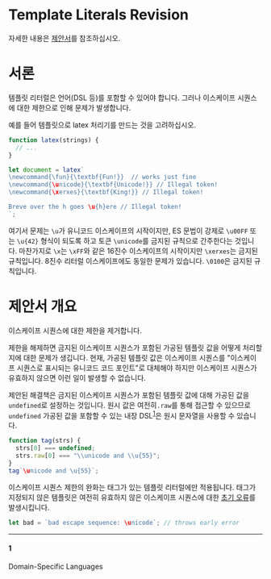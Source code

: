 # Template Literals Revision

자세한 내용은 [제안서](https://tc39.es/proposal-template-literal-revision/)를 참조하십시오.

# 서론

템플릿 리터럴은 언어(DSL 등)를 포함할 수 있어야 합니다. 그러나 이스케이프 시퀀스에 대한 제한으로 인해 문제가 발생합니다.

예를 들어 템플릿으로 latex 처리기를 만드는 것을 고려하십시오.

```js
function latex(strings) {
  // ...
}

let document = latex`
\newcommand{\fun}{\textbf{Fun!}}  // works just fine
\newcommand{\unicode}{\textbf{Unicode!}} // Illegal token!
\newcommand{\xerxes}{\textbf{King!}} // Illegal token!

Breve over the h goes \u{h}ere // Illegal token!
`;
```

여기서 문제는 `\u`가 유니코드 이스케이프의 시작이지만, ES 문법이 강제로 `\u00FF` 또는 `\u{42}` 형식이 되도록 하고 토큰 `\unicode`를 금지된 규칙으로 간주한다는 것입니다. 마찬가지로 `\x`는 `\xFF`와 같은 16진수 이스케이프의 시작이지만 `\xerxes`는 금지된 규칙입니다. 8진수 리터럴 이스케이프에도 동일한 문제가 있습니다. `\0100`은 금지된 규칙입니다.

# 제안서 개요

이스케이프 시퀀스에 대한 제한을 제거합니다.

제한을 해제하면 금지된 이스케이프 시퀀스가 포함된 가공된 템플릿 값을 어떻게 처리할지에 대한 문제가 생깁니다. 현재, 가공된 템플릿 값은 이스케이프 시퀀스를 "이스케이프 시퀀스로 표시되는 유니코드 코드 포인트"로 대체해야 하지만 이스케이프 시퀀스가 ​​유효하지 않으면 이런 일이 발생할 수 없습니다.

제안된 해결책은 금지된 이스케이프 시퀀스가 ​​포함된 템플릿 값에 대해 가공된 값을 `undefined`로 설정하는 것입니다. 원시 값은 여전히 ​`​.raw`를 통해 접근할 수 있으므로 `undefined` 가공된 값을 포함할 수 있는 내장 DSL<sup>[1][]</sup>은 원시 문자열을 사용할 수 있습니다.

```js
function tag(strs) {
  strs[0] === undefined;
  strs.raw[0] === "\\unicode and \\u{55}";
}
tag`\unicode and \u{55}`;
```

이스케이프 시퀀스 제한의 완화는 태그가 있는 템플릿 리터럴에만 적용됩니다. 태그가 지정되지 않은 템플릿은 여전히 ​​유효하지 않은 이스케이프 시퀀스에 대한 [초기 오류](https://tc39.es/ecma262/#early-error)를 발생시킵니다.

```js
let bad = `bad escape sequence: \unicode`; // throws early error
```

[1]: #1

---

#### 1

Domain-Specific Languages
